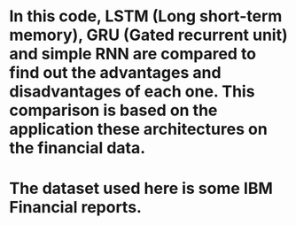 # In this code, LSTM (Long short-term memory), GRU (Gated recurrent unit) and simple RNN are compared to find out the advantages and disadvantages of each one. This comparison is based on the application these architectures on the financial data.
# The dataset used here is some IBM Financial reports. 
